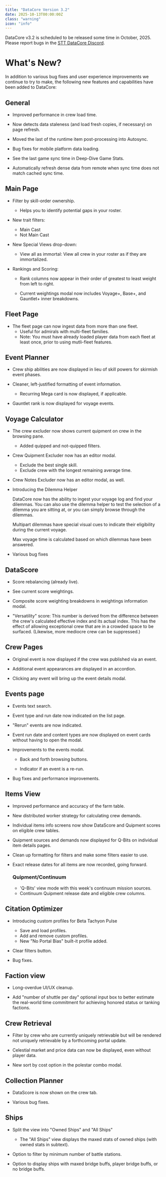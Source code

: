 ```yaml
---
title: "DataCore Version 3.2"
date: 2025-10-13T00:00:00Z
class: "warning"
icon: "info"
---
```


DataCore v3.2 is scheduled to be released some time in October, 2025. Please report bugs in the [STT DataCore Discord](https://discord.gg/n37vWwBUpN).<!-- end -->

# What's New?

In addition to various bug fixes and user experience improvements we continue to try to make, the following new features and capabilities have been added to DataCore:

## General

- Improved performance in crew load time.

- Now detects data staleness (and load fresh copies, if necessary) on page refresh.

- Moved the last of the runtime item post-processing into Autosync.

- Bug fixes for mobile platform data loading.

- See the last game sync time in Deep-Dive Game Stats.

- Automatically refresh dense data from remote when sync time does not match cached sync time.

## Main Page

- Filter by skill-order ownership.

    - Helps you to identify potential gaps in your roster.

- New trait filters:

    - Main Cast
    - Not Main Cast

- New Special Views drop-down:

    - View all as immortal: View all crew in your roster as if they are immortalized.

- Rankings and Scoring:

    - Rank columns now appear in their order of greatest to least weight from left to right.

    - Current weightings modal now includes Voyage+, Base+, and Gauntlet+ inner breakdowns.

## Fleet Page

- The fleet page can now ingest data from more than one fleet.
    - Useful for admirals with multi-fleet families.
    - Note: You must have already loaded player data from each fleet at least once, prior to using mutli-fleet features.

## Event Planner

- Crew ship abilities are now displayed in lieu of skill powers for skirmish event phases.

- Cleaner, left-justified formatting of event information.

    - Recurring Mega card is now displayed, if applicable.

- Gauntlet rank is now displayed for voyage events.

## Voyage Calculator

- The crew excluder now shows current quipment on crew in the browsing pane.
    - Added quipped and not-quipped filters.

- Crew Quipment Excluder now has an editor modal.
    - Exclude the best single skill.
    - Exclude crew with the longest remaining average time.

- Crew Notes Excluder now has an editor modal, as well.

- Introducing the Dilemma Helper

    DataCore now has the ability to ingest your voyage log and find your dilemmas. You
    can also use the dilemma helper to test the selection of a dilemma you are sitting at,
    or you can simply browse through the dilemmas.

    Multipart dilemmas have special visual cues to indicate their eligibility during the current voyage.

    Max voyage time is calculated based on which dilemmas have been answered.

- Various bug fixes

## DataScore

- Score rebalancing (already live).

- See current score weightings.

- Composite score weighting breakdowns in weightings information modal.

- "Versatility" score: This number is derived from the difference between the crew's calculated effective index and its actual index. This has the effect of allowing exceptional crew that are in a crowded space to be surfaced. (Likewise, more mediocre crew can be suppressed.)

## Crew Pages

- Original event is now displayed if the crew was published via an event.

- Additional event appearances are displayed in an accordion.

- Clicking any event will bring up the event details modal.

## Events page

- Events text search.

- Event type and run date now indicated on the list page.

- "Rerun" events are now indicated.

- Event run date and content types are now displayed on event cards without having to open the modal.

- Improvements to the events modal.

    - Back and forth browsing buttons.

    - Indicator if an event is a re-run.

- Bug fixes and performance improvements.

## Items View
- Improved performance and accuracy of the farm table.
- New distributed worker strategy for calculating crew demands.
- Individual items info screens now show DataScore and Quipment scores on eligible crew tables.
- Quipment sources and demands now displayed for Q-Bits on individual item details pages.
- Clean up formatting for filters and make some filters easier to use.
- Exact release dates for all items are now recorded, going forward.

    ### Quipment/Continuum
    - 'Q-Bits' view mode with this week's continuum mission sources.
    - Continuum Quipment release date and eligible crew columns.

## Citation Optimizer

- Introducing custom profiles for Beta Tachyon Pulse

    - Save and load profiles.
    - Add and remove custom profiles.
    - New "No Portal Bias" built-it profile added.

- Clear filters button.

- Bug fixes.

## Faction view

- Long-overdue UI/UX cleanup.

- Add "number of shuttle per day" optional input box to better estimate the real-world time commitment for
  achieving honored status or tanking factions.

## Crew Retrieval

- Filter by crew who are currently uniquely retrievable but will be rendered not uniquely retrievable by a forthcoming portal update.

- Celestial market and price data can now be displayed, even without player data.

- New sort by cost option in the polestar combo modal.

## Collection Planner

- DataScore is now shown on the crew tab.

- Various bug fixes.

## Ships

- Split the view into "Owned Ships" and "All Ships"

    - The "All Ships" view displays the maxed stats of owned ships (with owned stats in subtext).

- Option to filter by minimum number of battle stations.

- Option to display ships with maxed bridge buffs, player bridge buffs, or no bridge buffs.
